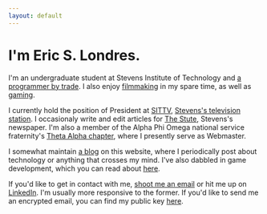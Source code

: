 ```yaml
---
layout: default
---
```

<!-- slondr.ml is Copyright Eric S. Londres
     This website is distributed under the terms of the GNU GPLv3 or any later version.
  -->

# I'm Eric S. Londres.

I'm an undergraduate student at Stevens Institute of Technology and [a programmer by trade](https://gitlab.com/slondr). I also enjoy [filmmaking](https://www.youtube.com/channel/UC5o62RNnvTBYlFZhJVmV0XQ) in my spare time, as well as [gaming](https://www.twitch.tv/slondr).

I currently hold the position of President at [SITTV](https://www.sittv.org), [Stevens's television station](https://www.youtube.com/SITTV). I occasionaly write and edit articles for [The Stute](http://thestute.com), Stevens's newspaper. I'm also a member of the Alpha Phi Omega national service fraternity's [Theta Alpha chapter](https://apota.org), where I presently serve as Webmaster.

I somewhat maintain [a blog](/blog) on this website, where I periodically post about technology or anything that crosses my mind. I've also dabbled in game development, which you can read about [here](/games/).

If you'd like to get in contact with me, [shoot me an email](mailto:ericlondres@outlook.com) or hit me up on [LinkedIn](https://www.linkedin.com/in/eric-londres-153239171). I'm usually more responsive to the former. If you'd like to send me an encrypted email, you can find my public key [here](/pubkey).
